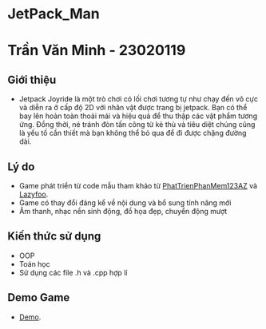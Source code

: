 # JetPack_Man
# Trần Văn Minh - 23020119
## Giới thiệu
* Jetpack Joyride là một trò chơi có lối chơi tương tự như chạy đến vô cực và diễn ra ở cấp độ 2D với nhân vật được trang bị jetpack. Bạn có thể bay lên hoàn toàn thoải mái và hiệu quả để thu thập các vật phẩm tương ứng. Đồng thời, né tránh đòn tấn công từ kẻ thù và tiêu diệt chúng cũng là yếu tố cần thiết mà bạn không thể bỏ qua để đi được chặng đường dài. 
## Lý do 
* Game phát triển từ code mẫu tham khảo từ [PhatTrienPhanMem123AZ](https://www.youtube.com/@PhatTrienPhanMem123AZ) và [Lazyfoo](https://lazyfoo.net/tutorials/SDL/index.php).
* Game có thay đổi đáng kể về nội dung và bổ sung tính năng mới
* Âm thanh, nhạc nền sinh động, đồ họa đẹp, chuyển động mượt
## Kiến thức sử dụng
* OOP
* Toán học
* Sử dụng các file .h và .cpp hợp lí
## Demo Game 
* [Demo](https://drive.google.com/file/d/1EbVKrGUhwVp_drhQ6o_SEHCFLYDeDlmn/view?usp=drive_link).

